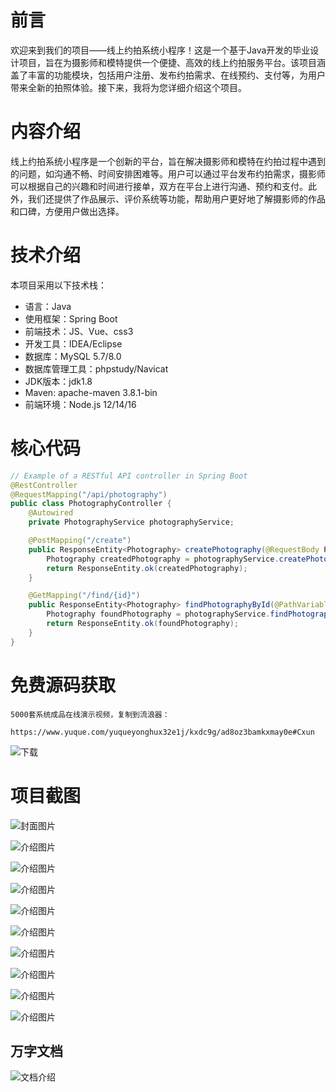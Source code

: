 # 前言

欢迎来到我们的项目——线上约拍系统小程序！这是一个基于Java开发的毕业设计项目，旨在为摄影师和模特提供一个便捷、高效的线上约拍服务平台。该项目涵盖了丰富的功能模块，包括用户注册、发布约拍需求、在线预约、支付等，为用户带来全新的拍照体验。接下来，我将为您详细介绍这个项目。

# 内容介绍

线上约拍系统小程序是一个创新的平台，旨在解决摄影师和模特在约拍过程中遇到的问题，如沟通不畅、时间安排困难等。用户可以通过平台发布约拍需求，摄影师可以根据自己的兴趣和时间进行接单，双方在平台上进行沟通、预约和支付。此外，我们还提供了作品展示、评价系统等功能，帮助用户更好地了解摄影师的作品和口碑，方便用户做出选择。

# 技术介绍

本项目采用以下技术栈：

- 语言：Java
- 使用框架：Spring Boot
- 前端技术：JS、Vue、css3
- 开发工具：IDEA/Eclipse
- 数据库：MySQL 5.7/8.0
- 数据库管理工具：phpstudy/Navicat
- JDK版本：jdk1.8
- Maven: apache-maven 3.8.1-bin
- 前端环境：Node.js 12/14/16

# 核心代码

```java
// Example of a RESTful API controller in Spring Boot
@RestController
@RequestMapping("/api/photography")
public class PhotographyController {
    @Autowired
    private PhotographyService photographyService;

    @PostMapping("/create")
    public ResponseEntity<Photography> createPhotography(@RequestBody Photography photography) {
        Photography createdPhotography = photographyService.createPhotography(photography);
        return ResponseEntity.ok(createdPhotography);
    }

    @GetMapping("/find/{id}")
    public ResponseEntity<Photography> findPhotographyById(@PathVariable Long id) {
        Photography foundPhotography = photographyService.findPhotographyById(id);
        return ResponseEntity.ok(foundPhotography);
    }
}
```

# 免费源码获取

```
5000套系统成品在线演示视频，复制到流浪器： 
```
```
https://www.yuque.com/yuqueyonghux32e1j/kxdc9g/ad8oz3bamkxmay0e#Cxun
```
![下载](https://img12.360buyimg.com/ddimg/jfs/t1/339687/11/1349/28408/68ad865fF412d7877/adaa650483a100f2.jpg)

# 项目截图

![封面图片](https://img14.360buyimg.com/ddimg/jfs/t1/326641/25/17412/84475/68bdaf6bF0a83b247/ddba50ffc6b76547.jpg)

![介绍图片](https://img10.360buyimg.com/ddimg/jfs/t1/349102/38/730/11637/68bdaf42F3fac665c/d00e57abeae2fa20.jpg)

![介绍图片](https://img13.360buyimg.com/ddimg/jfs/t1/337020/14/8095/7366/68bdaf43Fb827e3e1/b0436ce6928d9aba.jpg)

![介绍图片](https://img11.360buyimg.com/ddimg/jfs/t1/326952/16/17048/24888/68bdaf44F65ab5da4/e2568785f23684e7.jpg)

![介绍图片](https://img11.360buyimg.com/ddimg/jfs/t1/325302/2/17321/12606/68bdaf45F0d161ddc/02cbde7f83009e74.jpg)

![介绍图片](https://img13.360buyimg.com/ddimg/jfs/t1/342031/28/710/11977/68bdaf45F437b54bb/cdd724c348e35b6d.jpg)

![介绍图片](https://img12.360buyimg.com/ddimg/jfs/t1/346556/7/610/24631/68bdaf46F584e5f53/82c57cdf6d101643.jpg)

![介绍图片](https://img12.360buyimg.com/ddimg/jfs/t1/334769/10/10564/15327/68bdaf47Fd369730c/d174daff59274faa.jpg)

![介绍图片](https://img14.360buyimg.com/ddimg/jfs/t1/324489/6/17293/21119/68bdaf48Fde5a89af/4ccfab89bf1a5290.jpg)

![介绍图片](https://img10.360buyimg.com/ddimg/jfs/t1/326493/26/17270/42447/68bdaf48Ff5883e56/5e4931434607314b.jpg)


## 万字文档
![文档介绍](https://img14.360buyimg.com/ddimg/jfs/t1/338393/1/3576/156947/68b1ad0cF74dc525c/ff9cd6c574295685.jpg)
